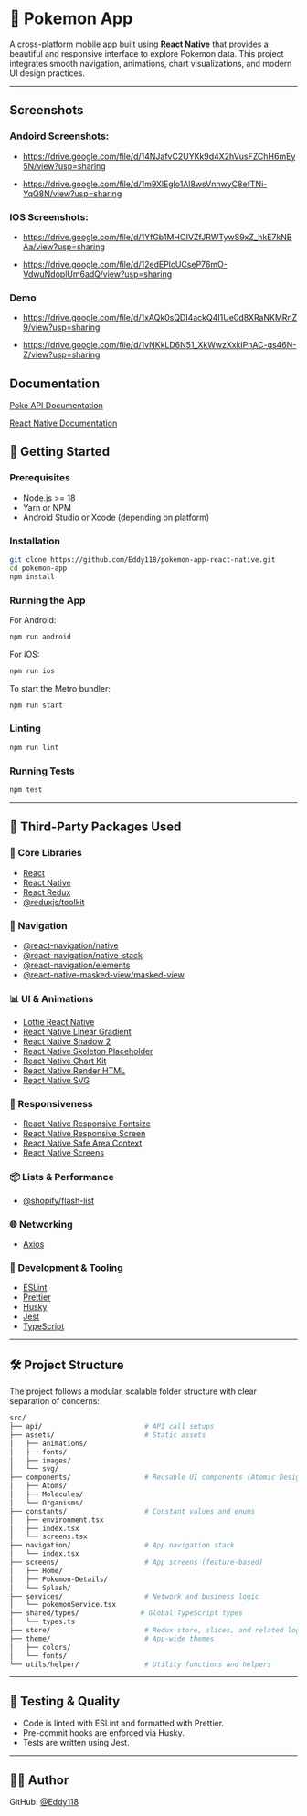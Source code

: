 
# 🧬 Pokemon App

A cross-platform mobile app built using **React Native** that provides a beautiful and responsive interface to explore Pokemon data. This project integrates smooth navigation, animations, chart visualizations, and modern UI design practices.

---

## Screenshots

### Andoird Screenshots: 

- https://drive.google.com/file/d/14NJafvC2UYKk9d4X2hVusFZChH6mEy5N/view?usp=sharing

- https://drive.google.com/file/d/1m9XlEglo1Al8wsVnnwyC8efTNi-YqQ8N/view?usp=sharing

### IOS Screenshots: 

- https://drive.google.com/file/d/1YfGb1MHOIVZfJRWTywS9xZ_hkE7kNBAa/view?usp=sharing

- https://drive.google.com/file/d/12edEPlcUCseP76mO-VdwuNdoplUm6adQ/view?usp=sharing


### Demo

- https://drive.google.com/file/d/1xAQk0sQDI4ackQ4I1Ue0d8XRaNKMRnZ9/view?usp=sharing

- https://drive.google.com/file/d/1vNKkLD6N51_XkWwzXxkIPnAC-qs46N-Z/view?usp=sharing


## Documentation

[Poke API Documentation](https://pokeapi.co/)

[React Native Documentation](https://reactnative.dev/docs/getting-started)


## 🚀 Getting Started

### Prerequisites

- Node.js >= 18
- Yarn or NPM
- Android Studio or Xcode (depending on platform)

### Installation

```bash
git clone https://github.com/Eddy118/pokemon-app-react-native.git
cd pokemon-app
npm install
```

### Running the App

For Android:

```bash
npm run android
```

For iOS:

```bash
npm run ios
```

To start the Metro bundler:

```bash
npm run start
```

### Linting

```bash
npm run lint
```

### Running Tests

```bash
npm test
```

---

## 🧩 Third-Party Packages Used

### 📱 Core Libraries

- [React](https://reactjs.org/)
- [React Native](https://reactnative.dev/)
- [React Redux](https://react-redux.js.org/)
- [@reduxjs/toolkit](https://redux-toolkit.js.org/)

### 🔀 Navigation

- [@react-navigation/native](https://reactnavigation.org/)
- [@react-navigation/native-stack](https://reactnavigation.org/docs/native-stack-navigator/)
- [@react-navigation/elements](https://reactnavigation.org/docs/elements/)
- [@react-native-masked-view/masked-view](https://github.com/react-native-masked-view/masked-view)

### 📊 UI & Animations

- [Lottie React Native](https://github.com/lottie-react-native/lottie-react-native)
- [React Native Linear Gradient](https://github.com/react-native-linear-gradient/react-native-linear-gradient)
- [React Native Shadow 2](https://github.com/SrBrahma/react-native-shadow-2)
- [React Native Skeleton Placeholder](https://github.com/chramos/react-native-skeleton-placeholder)
- [React Native Chart Kit](https://github.com/indiespirit/react-native-chart-kit)
- [React Native Render HTML](https://github.com/meliorence/react-native-render-html)
- [React Native SVG](https://github.com/software-mansion/react-native-svg)

### 📐 Responsiveness

- [React Native Responsive Fontsize](https://github.com/heyman333/react-native-responsive-fontSize)
- [React Native Responsive Screen](https://github.com/marudy/react-native-responsive-screen)
- [React Native Safe Area Context](https://github.com/th3rdwave/react-native-safe-area-context)
- [React Native Screens](https://github.com/software-mansion/react-native-screens)

### 📦 Lists & Performance

- [@shopify/flash-list](https://github.com/Shopify/flash-list)

### 🌐 Networking

- [Axios](https://axios-http.com/)

### 🧪 Development & Tooling

- [ESLint](https://eslint.org/)
- [Prettier](https://prettier.io/)
- [Husky](https://typicode.github.io/husky/)
- [Jest](https://jestjs.io/)
- [TypeScript](https://www.typescriptlang.org/)

---

## 🛠 Project Structure

The project follows a modular, scalable folder structure with clear separation of concerns:

```bash
src/
├── api/                         # API call setups
├── assets/                      # Static assets
│   ├── animations/
│   ├── fonts/
│   ├── images/
│   └── svg/
├── components/                  # Reusable UI components (Atomic Design)
│   ├── Atoms/
│   ├── Molecules/
│   └── Organisms/
├── constants/                   # Constant values and enums
│   ├── environment.tsx
│   ├── index.tsx
│   └── screens.tsx
├── navigation/                  # App navigation stack
│   └── index.tsx
├── screens/                     # App screens (feature-based)
│   ├── Home/
│   ├── Pokemon-Details/
│   └── Splash/
├── services/                    # Network and business logic
│   └── pokemonService.tsx
├── shared/types/               # Global TypeScript types
│   └── types.ts
├── store/                       # Redux store, slices, and related logic
├── theme/                       # App-wide themes
│   ├── colors/
│   └── fonts/
└── utils/helper/                # Utility functions and helpers
```

---

## 🧪 Testing & Quality

- Code is linted with ESLint and formatted with Prettier.
- Pre-commit hooks are enforced via Husky.
- Tests are written using Jest.

---


## 👨‍💻 Author

GitHub: [@Eddy118](https://github.com/Eddy118)

